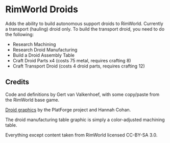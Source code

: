 RimWorld Droids
===============

Adds the ability to build autonomous support droids to RimWorld. Currently a
transport (hauling) droid only. To build the transport droid, you need to do
the following:

 - Research Machining
 - Research Droid Manufacturing
 - Build a Droid Assembly Table
 - Craft Droid Parts x4 (costs 75 metal, requires crafting 8)
 - Craft Transport Droid (costs 4 droid parts, requires crafting 12)

Credits
-------

Code and definitions by Gert van Valkenhoef, with some copy/paste from the
RimWorld base game.

[Droid graphics](http://opengameart.org/content/robot-0) by the PlatForge project and Hannah Cohan.

The droid manufacturing table graphic is simply a color-adjusted machining
table.

Everything except content taken from RimWorld licensed CC-BY-SA 3.0.
